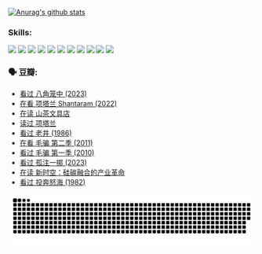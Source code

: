 
[![Anurag's github stats](https://github-readme-stats.vercel.app/api?username=w940853815)](https://github.com/anuraghazra/github-readme-stats)

### Skills:

<code><img height="32" src="https://cdn.jsdelivr.net/npm/simple-icons@v5/icons/python.svg"></code>
<code><img height="32" src="https://cdn.jsdelivr.net/npm/simple-icons@v5/icons/javascript.svg"></code>
<code><img height="32" src="https://cdn.jsdelivr.net/npm/simple-icons@v5/icons/django.svg"></code>
<code><img height="32" src="https://cdn.jsdelivr.net/npm/simple-icons@v5/icons/flask.svg"></code>
<code><img height="32" src="https://cdn.jsdelivr.net/npm/simple-icons@v5/icons/vuetify.svg"></code>
<code><img height="32" src="https://cdn.jsdelivr.net/npm/simple-icons@v5/icons/git.svg"></code>
<code><img height="32" src="https://cdn.jsdelivr.net/npm/simple-icons@v5/icons/docker.svg"></code>
<code><img height="32" src="https://cdn.jsdelivr.net/npm/simple-icons@v5/icons/postgresql.svg"></code>
<code><img height="32" src="https://cdn.jsdelivr.net/npm/simple-icons@v5/icons/elasticsearch.svg"></code>
<code><img height="32" src="https://cdn.jsdelivr.net/npm/simple-icons@v5/icons/macos.svg"></code>
<code><img height="32" src="https://cdn.jsdelivr.net/npm/simple-icons@v5/icons/linux.svg"></code>

### 🗣 豆瓣:

<!-- DOUBAN-ACTIVITIES:START -->
- [看过 八角笼中‎ (2023)](https://www.douban.com/people/136069238/status/4367541707/?_i=94333685)
- [在看 项塔兰 Shantaram‎ (2022)](https://www.douban.com/people/136069238/status/4365497032/?_i=94333685)
- [在读 山茶文具店](https://www.douban.com/people/136069238/status/4364620725/?_i=94333685)
- [读过 项塔兰](https://www.douban.com/people/136069238/status/4364620288/?_i=94333685)
- [看过 老井‎ (1986)](https://www.douban.com/people/136069238/status/4362366672/?_i=94333685)
- [在看 毛骗 第二季‎ (2011)](https://www.douban.com/people/136069238/status/4355752869/?_i=94333685)
- [看过 毛骗 第一季‎ (2010)](https://www.douban.com/people/136069238/status/4355752667/?_i=94333685)
- [看过 孤注一掷‎ (2023)](https://www.douban.com/people/136069238/status/4354774568/?_i=94333685)
- [在读 新时空：硅碳融合的产业革命](https://www.douban.com/people/136069238/status/4348545149/?_i=94333685)
- [看过 投奔怒海‎ (1982)](https://www.douban.com/people/136069238/status/4336696255/?_i=94333685)
<!-- DOUBAN-ACTIVITIES:END -->


![Snake animation](https://raw.githubusercontent.com/w940853815/w940853815/output/github-contribution-grid-snake.svg)

<!--
**w940853815/w940853815** is a ✨ _special_ ✨ repository because its `README.md` (this file) appears on your GitHub profile.

Here are some ideas to get you started:

- 🔭 I’m currently working on ...
- 🌱 I’m currently learning ...
- 👯 I’m looking to collaborate on ...
- 🤔 I’m looking for help with ...
- 💬 Ask me about ...
- 📫 How to reach me: ...
- 😄 Pronouns: ...
- ⚡ Fun fact: ...
-->

